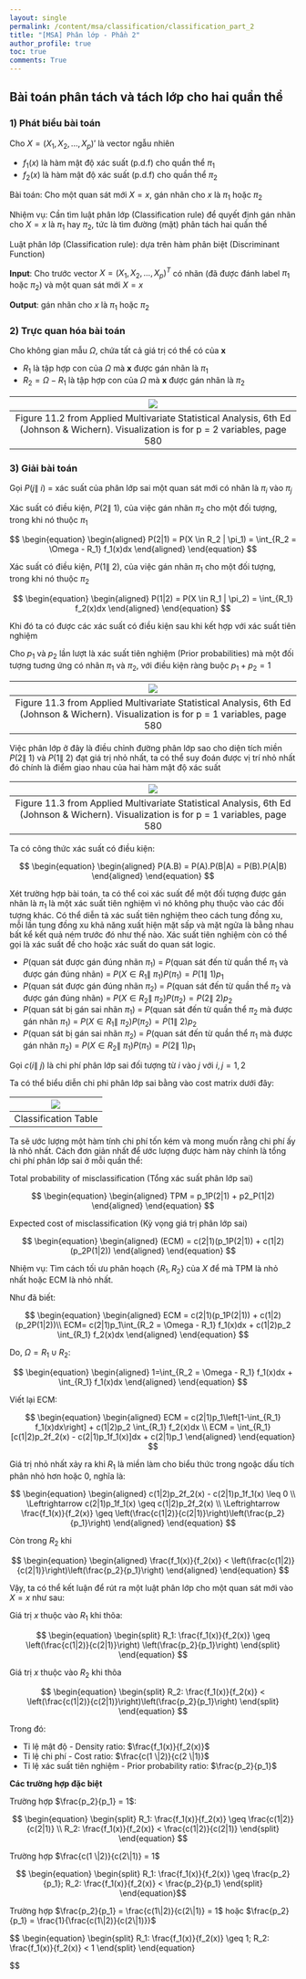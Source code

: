 ```yaml
---
layout: single
permalink: /content/msa/classification/classification_part_2
title: "[MSA] Phân lớp - Phần 2"
author_profile: true
toc: true
comments: True
---
```


## Bài toán phân tách và tách lớp cho hai quần thể

### 1) Phát biểu bài toán

Cho $X = \left(X_1, X_2, ..., X_p\right)'$ là vector ngẫu nhiên

- $f_1(x)$  là hàm mật độ xác suất (p.d.f) cho quần thể $\pi_1$
- $f_2(x)$  là hàm mật độ xác suất (p.d.f) cho quần thể $\pi_2$

Bài toán: Cho một quan sát mới $X = x$, gán nhãn cho $x$ là $\pi_1$ hoặc $\pi_2$

Nhiệm vụ: Cần tìm luật phân lớp (Classification rule) để quyết định gán nhãn cho $X = x$ là  $\pi_1$ hay $\pi_2$, tức là tìm đường (mặt) phân tách hai quần thể

Luật phân lớp (Classification rule): dựa trên hàm phân biệt (Discriminant Function)

**Input**: Cho trước vector $X = \left(X_1, X_2, ..., X_p\right)^{T}$ có nhãn (đã được đánh label $\pi_1$ hoặc $\pi_2$) và một quan sát mới $X = x$

**Output**: gán nhãn cho $x$ là $\pi_1$ hoặc $\pi_2$

### 2) Trực quan hóa bài toán

Cho không gian mẫu $\Omega$, chứa tất cả giá trị có thể có của $\mathbf{x}$

- $R_1$ là tập hợp con của $\Omega$ mà $\mathbf{x}$ được gán nhãn là $\pi_1$
- $R_2 = \Omega - R_1$ là tập hợp con của $\Omega$ mà $\mathbf{x}$ được gán nhãn là $\pi_2$

|![](/contents/msa/classification/figure_11_2.png)|
|:--:|
| Figure 11.2 from Applied Multivariate Statistical Analysis, 6th Ed (Johnson & Wichern). Visualization is for p = 2 variables, page 580 |

### 3) Giải bài toán

Gọi $P(j \|\ i)$ = xác suất của phân lớp sai một quan sát mới có nhãn là $\pi_i$ vào $\pi_j$

Xác suất có điều kiện, $P(2 \|\ 1)$, của việc gán nhãn $\pi_2$ cho một đối tượng, trong khi nó thuộc $\pi_1$

$$
\begin{equation}
\begin{aligned}
P(2|1) = P(X \in R_2 | \pi_1) = \int_{R_2 = \Omega - R_1} f_1(x)dx
\end{aligned}
\end{equation}
$$

Xác suất có điều kiện, $P(1 \|\ 2)$, của việc gán nhãn $\pi_1$ cho một đối tượng, trong khi nó thuộc $\pi_2$

$$
\begin{equation}
\begin{aligned}
P(1|2) = P(X \in R_1 | \pi_2) = \int_{R_1} f_2(x)dx
\end{aligned}
\end{equation}
$$

Khi đó ta có được các xác suất có điều kiện sau khi kết hợp với xác suất tiên nghiệm

Cho $p_1$ và $p_2$ lần lượt là xác suất tiên nghiệm (Prior probabilities) mà một đối tượng tuơng ứng có nhãn $\pi_1$ và $\pi_2$, với điều kiện ràng buộc $p_1 + p_2 = 1$

|![](/contents/msa/classification/figure_11_3.png)|
|:--:|
| Figure 11.3 from Applied Multivariate Statistical Analysis, 6th Ed (Johnson & Wichern). Visualization is for p = 1 variables, page 580 |

Việc phân lớp ở đây là điều chỉnh đường phân lớp sao cho diện tích miền $P(2 \|\ 1)$ và $P(1 \|\ 2)$ đạt giá trị nhỏ nhất, ta có thể suy đoán được vị trí nhỏ nhất đó chính là điểm giao nhau của hai hàm mật độ xác suất


|![](/contents/msa/classification/figure_11_3_splited.png)|
|:--:|
| Figure 11.3 from Applied Multivariate Statistical Analysis, 6th Ed (Johnson & Wichern). Visualization is for p = 1 variables, page 580 |

Ta có công thức xác suất có điều kiện:

$$
\begin{equation}
\begin{aligned}
P(A.B) = P(A).P(B|A) = P(B).P(A|B)
\end{aligned}
\end{equation}
$$

Xét trường hợp bài toán, ta có thể coi xác suất để một đối tượng được gán nhãn là $\pi_{1}$ là một xác suất tiên nghiệm vì nó không phụ thuộc vào các đối tượng khác. Có thể diễn tả xác suất tiên nghiệm theo cách tung đồng xu, mỗi lần tung đồng xu khả năng xuất hiện mặt sấp và mặt ngửa là bằng nhau bất kể kết quả ném trước đó như thế nào. Xác suất tiên nghiệm còn có thể gọi là xác suất đề cho hoặc xác suất do quan sát logic.

- $P$(quan sát được gán đúng nhãn $\pi_1$) = $P$(quan sát đến từ quần thể $\pi_1$ và được gán đúng nhãn) = $P(X \in R_1 \|\ \pi_1)P(\pi_1) = P(1 \|\ 1)p_1$
- $P$(quan sát được gán đúng nhãn $\pi_2$) = $P$(quan sát đến từ quần thể $\pi_2$ và được gán đúng nhãn) = $P(X \in R_2 \|\ \pi_2)P(\pi_2) = P(2 \|\ 2)p_2$
- $P$(quan sát bị gán sai nhãn $\pi_1$) = $P$(quan sát đến từ quần thể $\pi_2$ mà được gán nhãn $\pi_1$) = $P(X \in R_1 \|\ \pi_2)P(\pi_2) = P(1 \|\ 2)p_2$
- $P$(quan sát bị gán sai nhãn $\pi_2$) = $P$(quan sát đến từ quần thể $\pi_1$ mà được gán nhãn $\pi_2$) = $P(X \in R_2 \|\ \pi_1)P(\pi_1) = P(2 \|\ 1)p_1$

Gọi $c(i \|\ j)$ là chi phí phân lớp sai đối tượng từ $i$ vào $j$ với $i, j=1,2$

Ta có thể biểu diễn chi phi phân lớp sai bằng vào cost matrix dưới đây:

|![](/contents/msa/classification/classification_table.png)|
|:--:|
|Classification Table |

Ta sẽ ước lượng một hàm tính chi phí tốn kém và mong muốn rằng chi phí ấy là nhỏ nhất. Cách đơn giản nhất để ước lượng được hàm này chính là tổng chi phí phân lớp sai ở mỗi quần thể:

Total probability of misclassification (Tổng xác suất phân lớp sai)

$$
\begin{equation}
\begin{aligned}
TPM = p_1P(2|1) + p2_P(1|2)
\end{aligned}
\end{equation}
$$

Expected cost of misclassification (Kỳ vọng giá trị phân lớp sai)

$$
\begin{equation}
\begin{aligned}
(ECM) =  c(2|1)(p_1P(2|1)) + c(1|2)(p_2P(1|2))
\end{aligned}
\end{equation}
$$

Nhiệm vụ: Tìm cách tối ưu phân hoạch $\{R_1, R_2\}$ của $X$ để mà TPM là nhỏ nhất hoặc ECM là nhỏ nhất.

Như đã biết:

$$
\begin{equation}
\begin{aligned}
ECM =  c(2|1)(p_1P(2|1)) + c(1|2)(p_2P(1|2))\\
ECM= c(2|1)p_1\int_{R_2 = \Omega - R_1} f_1(x)dx + c(1|2)p_2 \int_{R_1} f_2(x)dx
\end{aligned}
\end{equation}
$$

Do, $\Omega = R_1 \cup R_2$:

$$
\begin{equation}
\begin{aligned}
1=\int_{R_2 = \Omega - R_1} f_1(x)dx + \int_{R_1} f_1(x)dx
\end{aligned}
\end{equation}
$$

Viết lại ECM:

$$
\begin{equation}
\begin{aligned}
ECM = c(2|1)p_1\left[1-\int_{R_1} f_1(x)dx\right] + c(1|2)p_2 \int_{R_1} f_2(x)dx
\\
ECM = \int_{R_1} [c(1|2)p_2f_2(x) - c(2|1)p_1f_1(x)]dx + c(2|1)p_1
\end{aligned}
\end{equation}
$$

Giá trị nhỏ nhất xảy ra khi $R_1$ là miền làm cho biểu thức trong ngoặc dấu tích phân nhỏ hơn hoặc 0, nghĩa là:

$$
\begin{equation}
\begin{aligned}
c(1|2)p_2f_2(x) - c(2|1)p_1f_1(x) \leq 0 \\
\Leftrightarrow c(2|1)p_1f_1(x) \geq c(1|2)p_2f_2(x) \\
\Leftrightarrow \frac{f_1(x)}{f_2(x)} \geq \left(\frac{c(1|2)}{c(2|1)}\right)\left(\frac{p_2}{p_1}\right)
\end{aligned}
\end{equation}
$$

Còn trong $R_2$ khi

$$
\begin{equation}
\begin{aligned}
\frac{f_1(x)}{f_2(x)} < \left(\frac{c(1|2)}{c(2|1)}\right)\left(\frac{p_2}{p_1}\right)
\end{aligned}
\end{equation}
$$

Vậy, ta có thể kết luận để rút ra một luật phân lớp cho một quan sát mới vào $X=x$ như sau:

Giá trị $x$ thuộc vào $R_{1}$ khi thõa:

$$
\begin{equation}
\begin{split}
R_1: \frac{f_1(x)}{f_2(x)} \geq \left(\frac{c(1|2)}{c(2|1)}\right) \left(\frac{p_2}{p_1}\right)
\end{split}
\end{equation}
$$

Giá trị $x$ thuộc vào $R_{2}$ khi thõa

$$
\begin{equation}
\begin{split}
R_2: \frac{f_1(x)}{f_2(x)} < \left(\frac{c(1|2)}{c(2|1)}\right)\left(\frac{p_2}{p_1}\right)
\end{split}
\end{equation}
$$

Trong đó:

- Tỉ lệ mật độ - Density ratio: $\frac{f_1(x)}{f_2(x)}$
- Tỉ lệ chi phí - Cost ratio: $\frac{c(1 \|2)}{c(2 \|1)}$
- Tỉ lệ xác suất tiên nghiệm - Prior probability ratio: $\frac{p_2}{p_1}$

**Các trường hợp đặc biệt**

Trường hợp $\frac{p_2}{p_1} = 1$:

$$
\begin{equation}
        \begin{split}
		R_1: \frac{f_1(x)}{f_2(x)} \geq \frac{c(1|2)}{c(2|1)} \\ R_2: \frac{f_1(x)}{f_2(x)} < \frac{c(1|2)}{c(2|1)}
		\end{split}
        \end{equation}
        $$

Trường hợp $\frac{c(1 \|2)}{c(2\|1)} = 1$

$$
\begin{equation}
        \begin{split}
		R_1: \frac{f_1(x)}{f_2(x)} \geq \frac{p_2}{p_1}; R_2: \frac{f_1(x)}{f_2(x)} < \frac{p_2}{p_1}
		\end{split}
        \end{equation}$$

Trường hợp $\frac{p_2}{p_1} = \frac{c(1\|2)}{c(2\|1)} = 1$ hoặc $\frac{p_2}{p_1} = \frac{1}{\frac{c(1\|2)}{c(2\|1)}}$

$$
\begin{equation}
        \begin{split}
	    R_1: \frac{f_1(x)}{f_2(x)} \geq 1; R_2: \frac{f_1(x)}{f_2(x)} < 1
	    \end{split}
        \end{equation}

$$
